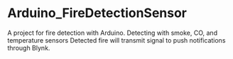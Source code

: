 # Arduino_FireDetectionSensor
A project for fire detection with Arduino. Detecting with smoke, CO, and temperature sensors 
Detected fire will transmit signal to push notifications through Blynk.
